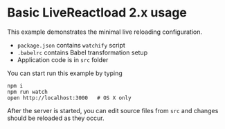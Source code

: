 # Basic LiveReactload 2.x usage

This example demonstrates the minimal live reloading configuration.

* `package.json` contains `watchify` script
* `.babelrc` contains Babel transformation setup 
* Application code is in `src` folder

You can start run this example by typing

    npm i 
    npm run watch
    open http://localhost:3000   # OS X only
    
After the server is started, you can edit source files from `src` and 
changes should be reloaded as they occur. 

